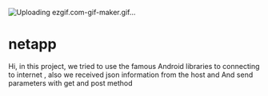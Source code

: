 ![Uploading ezgif.com-gif-maker.gif…]()
# netapp
Hi, in this project, we tried to use the famous Android libraries to connecting to internet , also we received json information from the host and And send parameters with get and post method
